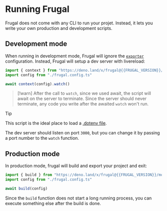# Running Frugal

Frugal does not come with any CLI to run your projet. Instead, it lets you write your own production and development scripts.

## Development mode

When running in development mode, Frugal will ignore the [`exporter`](/doc@{{version}}/reference/configuration#heading-exporter) configuration. Instead, Frugal will setup a dev server with livereload:

```ts filename=dev.ts
import { context } from "https://deno.land/x/frugal@{{FRUGAL_VERSION}}/mod.ts"
import config from "./frugal.config.ts"

await context(config).watch()
```

> [!warn]
> After the call to `watch`, since we used await, the script will await on the server to terminate. Since the server should never terminate, any code you write after the awaited `watch` won't run.

> [!tip]
> This script is the ideal place to load a [.dotenv file](/doc@{{version}}/guides/dotenv).

The dev server should listen on port `3000`, but you can change it by passing a port number to the `watch` function.

## Production mode

In production mode, frugal will build and export your project and exit:

```ts filename=build.ts
import { build } from "https://deno.land/x/frugal@{{FRUGAL_VERSION}}/mod.ts"
import config from "./frugal.config.ts"

await build(config)
```

Since the `build` function does not start a long running process, you can execute something else after the build is done.
